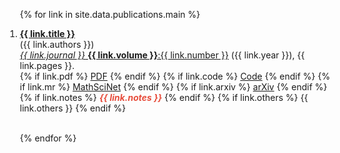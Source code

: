 <div class="publications">
<ol reversed style="margin-left:-20px">

{% for link in site.data.publications.main %}

<li>
  <div class="col-sm-9">
      <div class="title"><a href="{{ link.pdf }}"><b>{{ link.title }}</b></a></div> <div class="author">({{ link.authors }})</div> <div class="periodical"><a href="{{ link.doi }}"> <em>{{ link.journal }}</em> <b>{{ link.volume }}</b>:{{ link.number }}</a> ({{ link.year }}), {{ link.pages }}.
      </div>
    <div class="links">
      {% if link.pdf %} 
      <a href="{{ link.pdf }}" class="btn btn-sm z-depth-0" role="button" target="_blank" style="font-size:14px;">PDF</a>
      {% endif %}
      {% if link.code %} 
      <a href="{{ link.code }}" class="btn btn-sm z-depth-0" role="button" target="_blank" style="font-size:14px;">Code</a>
      {% endif %}
      {% if link.mr %} 
      <a href="{{ link.mr }}" class="btn btn-sm z-depth-0" role="button" target="_blank" style="font-size:14px;">MathSciNet</a>
      {% endif %}
      {% if link.arxiv %} 
      <a href="{{ link.arxiv }}" class="btn btn-sm z-depth-0" role="button" target="_blank" style="font-size:14px;">arXiv</a>
      {% endif %}
      {% if link.notes %} 
      <strong> <i style="color:#e74d3c">{{ link.notes }}</i></strong>
      {% endif %}
      {% if link.others %} 
      {{ link.others }}
      {% endif %}
    </div>
  </div>
</li>

<br>

{% endfor %}

</ol>
</div>


